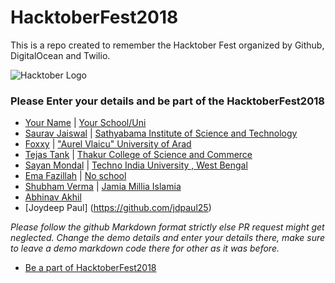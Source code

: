 # HacktoberFest2018

This is a repo created to remember the Hacktober Fest organized by Github, DigitalOcean and Twilio.

![Hacktober Logo ](https://raw.githubusercontent.com/asangam/HacktoberFest2018/master/hacktober_log.png)

### Please Enter your details and be part of the HacktoberFest2018

- [Your Name](http://yourgithuburl) | [Your School/Uni](https://www.youruniurl/)
- [Saurav Jaiswal](https://github.com/sauravjaiswalsj) | [Sathyabama Institute of Science and Technology](http://www.sathyabama.ac.in/)
- [Foxxy](https://github.com/foxxydev) | ["Aurel Vlaicu" University of Arad](http://www.uav.ro)
- [Tejas Tank](https://github.com/majordwarf) | [Thakur College of Science and Commerce](http://tcsc.org.in/)
- [Sayan Mondal](https://github.com/sayanmondal2098) | [Techno India University , West Bengal](http://technoindiauniversity.ac.in)
- [Ema Fazillah](https://github.com/emafazillah) | [No school](https://twitter.com/hashtag/noschool?lang=en)
- [Shubham Verma](https://github.com/shubhamvrm) | [Jamia Millia Islamia](https://www.jmi.ac.in)
- [Abhinav Akhil](https://github.com/abhinavakhil)
- [Joydeep Paul] (https://github.com/jdpaul25)

_Please follow the github Markdown format strictly else PR request might get neglected._
_Change the demo details and enter your details there, make sure to leave a demo markdown code there for other as it was before._

- [Be a part of HacktoberFest2018](https://hacktoberfest.digitalocean.com/)
